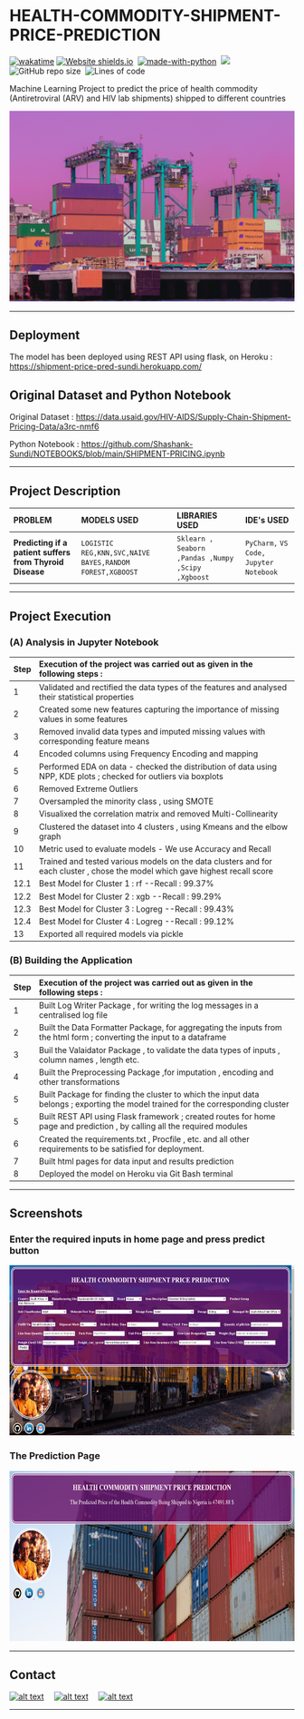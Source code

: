 # HEALTH-COMMODITY-SHIPMENT-PRICE-PREDICTION

[![wakatime](https://wakatime.com/badge/user/8f2e3b3a-321e-4119-b4f0-3a33c3752953/project/f1c60e47-055d-4059-9946-5863bccf6e83.svg)](https://wakatime.com/badge/user/8f2e3b3a-321e-4119-b4f0-3a33c3752953/project/f1c60e47-055d-4059-9946-5863bccf6e83)
[![Website shields.io](https://img.shields.io/website-up-down-green-red/http/shields.io.svg)](https://thyroid-detection-pred-sundi.herokuapp.com/)&nbsp;
[![made-with-python](https://img.shields.io/badge/Made%20with-Python-1f425f.svg)](https://www.python.org/)&nbsp;
<img src="https://img.shields.io/badge/Made%20with-Markdown-1f425f.svg">&nbsp;
![GitHub repo size](https://img.shields.io/github/repo-size/Shashank-Sundi/HEALTH-COMMODITY-SHIPMENT-PRICE-PREDICTION)&nbsp;
![Lines of code](https://img.shields.io/tokei/lines/github/Shashank-Sundi/HEALTH-COMMODITY-SHIPMENT-PRICE-PREDICTION?style=flat)

Machine Learning Project to predict the price of health commodity (Antiretroviral (ARV) and HIV lab shipments) shipped to different countries 

<img src="static\images\alan-veas-z1oKOZjtvVQ-unsplash.jpg" alt="affair" />
<hr>

## Deployment

The model has been deployed using REST API using flask, on Heroku :  https://shipment-price-pred-sundi.herokuapp.com/


## Original Dataset and Python Notebook

Original Dataset :  https://data.usaid.gov/HIV-AIDS/Supply-Chain-Shipment-Pricing-Data/a3rc-nmf6

Python Notebook : https://github.com/Shashank-Sundi/NOTEBOOKS/blob/main/SHIPMENT-PRICING.ipynb

<hr>

## Project Description

| PROBLEM | MODELS USED  |LIBRARIES USED   |IDE's USED|
| :-------- | :------- | :------------------------- | :-------|
| **Predicting if a patient suffers from Thyroid Disease**| `LOGISTIC REG,KNN,SVC,NAIVE BAYES,RANDOM FOREST,XGBOOST` | `Sklearn , Seaborn ,Pandas ,Numpy ,Scipy ,Xgboost `|`PyCharm,` `VS Code,` `Jupyter Notebook`|

<hr>

## Project Execution

### (A) **Analysis in Jupyter Notebook**

| **Step**|**Execution of the project was carried out as given in the following steps :** |
| :--------|:-------- | 
|1| Validated and rectified the data types of the features and analysed their statistical properties|
|2| Created some new features capturing the importance of missing values in some features
|3| Removed invalid data types and imputed missing values with corresponding feature means
|4|Encoded columns using Frequency Encoding and mapping
|5|Performed EDA on data - checked the distribution of data using NPP, KDE plots ; checked for outliers via boxplots
|6|Removed Extreme Outliers
|7| Oversampled the minority class , using SMOTE
|8| Visualixed the correlation matrix and removed Multi-Collinearity
|9|Clustered the dataset into 4 clusters , using Kmeans and the elbow graph
|10| Metric used to evaluate models - We use Accuracy and Recall
|11| Trained and tested various models on the data clusters and for each cluster , chose the model which gave highest recall score 
|12.1| Best Model for Cluster 1 : rf --Recall : 99.37%
|12.2|Best Model for Cluster 2 : xgb --Recall : 99.29%
|12.3|Best Model for Cluster 3 : Logreg --Recall : 99.43%
|12.4|Best Model for Cluster 4 : Logreg --Recall : 99.12%
|13| Exported all required models via pickle


### (B) **Building the Application**

| **Step**|**Execution of the project was carried out as given in the following steps :** |
| :--------|:-------- | 
|1| Built Log Writer Package , for writing the log messages in a centralised log file
|2| Built the Data Formatter Package, for aggregating the inputs from the html form ; converting the input to a dataframe
|3| Buil the Valaidator Package , to validate the data types of inputs , column names , length etc.
|4| Built the Preprocessing Package ,for imputation , encoding and other transformations
|5| Built Package for finding the cluster to which the input data belongs ; exporting the model trained for the corresponding cluster
|5| Built REST API using Flask framework ; created routes for home page and prediction , by calling all the required modules 
|6| Created the requirements.txt , Procfile , etc. and all other requirements to be satisfied for deployment.
|7| Built html pages for data input and results prediction
|8| Deployed the model on Heroku via Git Bash terminal

<hr>

## Screenshots

### **Enter the required inputs in home page and press predict button**

<img src="static\images\homeww.PNG" alt="FIFA" style="height: 300px; width:700px;"/>

### **The Prediction Page**

<img src="static\images\resultt.PNG" alt="FIFA" style="height: 300px; width:700px;"/>

<hr>
  
## Contact

<a href="https://www.linkedin.com/in/shashank-sundi-4b78561b1"> ![alt text](https://img.shields.io/badge/linkedin-%230077B5.svg?style=for-the-badge&logo=linkedin&logoColor=white)</a>&emsp;
<a href="https://www.instagram.com/shashank_sundi13/">![alt text](https://img.shields.io/badge/Shashank_Sundi-%23E4405F.svg?style=for-the-badge&logo=Instagram&logoColor=white)</a>&emsp;
<a href="mailto:sundi.sn@gmail.com">![alt text](https://img.shields.io/badge/Gmail-D14836?style=for-the-badge&logo=gmail&logoColor=white)</a>

<hr>